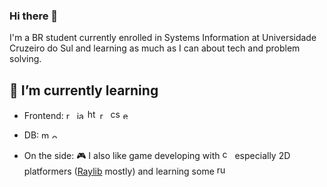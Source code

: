 ### Hi there 👋

I'm a BR student currently enrolled in Systems Information at Universidade Cruzeiro do Sul and learning as much as I can about tech and problem solving.

## 🔎 I’m currently learning ##

- Frontend: <img src="https://raw.githubusercontent.com/get-icon/geticon/master/icons/react.svg" alt="react" style="height:13px;" /> <img src="https://raw.githubusercontent.com/get-icon/geticon/master/icons/javascript.svg" alt="javascript" style="height:13px;" /> <img src="https://raw.githubusercontent.com/get-icon/geticon/master/icons/html-5.svg" alt="html" style="height:16px;"/> <img src="https://raw.githubusercontent.com/get-icon/geticon/master/icons/npm.svg" alt="react" style="height:13px;"/> <img src="https://raw.githubusercontent.com/get-icon/geticon/master/icons/css-3.svg" alt="css3" style="height:16px;"/> <img src="https://raw.githubusercontent.com/get-icon/geticon/master/icons/express.svg" alt="expressjs" style="height:13px;"/>

- DB: <img src="https://raw.githubusercontent.com/get-icon/geticon/master/icons/mysql.svg" alt="mysql" style="height:13px;"/> <img src="https://raw.githubusercontent.com/get-icon/geticon/master/icons/oracle.svg" alt="oracle db" style="height:10px;"/>

- On the side: 🎮 I also like game developing with <img src="https://raw.githubusercontent.com/get-icon/geticon/master/icons/c-plusplus.svg" alt="c++" style="height:16px;" /> especially 2D platformers (<a href="https://www.raylib.com">Raylib</a> mostly) and learning some <img src="https://raw.githubusercontent.com/get-icon/geticon/master/icons/rust.svg" alt="rust" style="height:16px"/>


